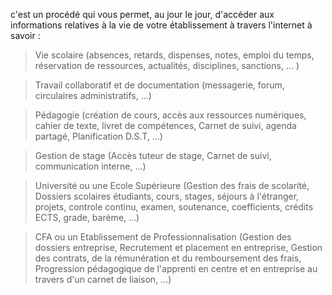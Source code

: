 c'est un procédé qui vous permet, au jour le jour, d'accéder aux informations relatives à la vie de votre établissement à travers l'internet à savoir :

> Vie scolaire (absences, retards, dispenses, notes, emploi du temps, réservation de ressources, actualités, disciplines, sanctions, ... )

> Travail collaboratif et de documentation (messagerie, forum, circulaires administratifs, ...)

> Pédagogie (création de cours, accès aux ressources numériques, cahier de texte, livret de compétences, Carnet de suivi, agenda partagé, Planification D.S.T, ...)

> Gestion de stage (Accès tuteur de stage, Carnet de suivi, communication interne, ...)

> Université ou une Ecole Supérieure (Gestion des frais de scolarité, Dossiers scolaires étudiants, cours, stages, séjours à l'étranger, projets, controle continu, examen, soutenance, coefficients, crédits ECTS, grade, barème, ...)

> CFA ou un Etablissement de Professionnalisation (Gestion des dossiers entreprise, Recrutement et placement en entreprise, Gestion des contrats, de la rémunération et du remboursement des frais, Progression pédagogique de l'apprenti en centre et en entreprise au travers d'un carnet de liaison, ...)